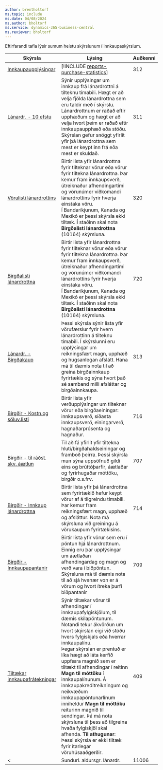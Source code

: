 ```yaml
---
author: brentholtorf
ms.topic: include
ms.date: 04/08/2024
ms.author: bholtorf
ms.service: dynamics-365-business-central
ms.reviewer: bholtorf
---
```


Eftirfarandi tafla lýsir sumum helstu skýrslunum í innkaupaskýrslum.



| Skýrsla | Lýsing | Auðkenni | 
|---------|---------|---------|
|[Innkaupaupplýsingar](https://businesscentral.dynamics.com?report=312)|[!INCLUDE [reports-purchase-statistics](reports-purchase-statistics.md)]|312|
|[Lánardr. - 10 efstu](https://businesscentral.dynamics.com?report=311)|Sýnir upplýsingar um innkaup frá lánardrottni á tilteknu tímabili. Hægt er að velja fjölda lánardrottna sem eru taldir með í skýrslu.<br>Lánardrottnum er raðað eftir upphæðum og hægt er að velja hvort þeim er raðað eftir innkaupaupphæð eða stöðu. Skýrslan gefur snöggt yfirlit yfir þá lánardrottna sem mest er keypt inn frá eða mest er skuldað.|311|
|[Vörulisti lánardrottins](https://businesscentral.dynamics.com?report=320)|Birtir lista yfir lánardrottna fyrir tilteknar vörur eða vörur fyrir tiltekna lánardrottna. Þar kemur fram innkaupsverð, útreiknaður afhendingartími og vörunúmer viðkomandi lánardrottins fyrir hverja einstaka vöru.<br>Í Bandaríkjunum, Kanada og Mexíkó er þessi skýrsla ekki tiltæk. Í staðinn skal nota **Birgðalisti lánardrottna** (10164) skýrsluna.|320|
|[Birgðalisti lánardrottna](https://businesscentral.dynamics.com?report=720)|Birtir lista yfir lánardrottna fyrir tilteknar vörur eða vörur fyrir tiltekna lánardrottna. Þar kemur fram innkaupsverð, útreiknaður afhendingartími og vörunúmer viðkomandi lánardrottins fyrir hverja einstaka vöru.<br>Í Bandaríkjunum, Kanada og Mexíkó er þessi skýrsla ekki tiltæk. Í staðinn skal nota **Birgðalisti lánardrottna** (10164) skýrsluna.|720|
|[Lánardr. - Birgðakaup](https://businesscentral.dynamics.com?report=313)|Þessi skýrsla sýnir lista yfir vörufærslur fyrir hvern lánardrottinn á tilteknu tímabili. Í skýrslunni eru upplýsingar um reikningsfært magn, upphæð og hugsanlegan afslátt. Hana má til dæmis nota til að greina birgðainnkaup fyrirtækis og sýna hvort það sé samband milli afsláttar og birgðainnkaupa.|313|
|[Birgðir - Kostn.og söluv.listi](https://businesscentral.dynamics.com?report=716)|Birtir lista yfir verðupplýsingar um tilteknar vörur eða birgðaeiningar: innkaupsverð, síðasta innkaupsverð, einingarverð, hagnaðarprósenta og hagnaður.|716|
|[Birgðir - til ráðst. skv. áætlun](https://businesscentral.dynamics.com?report=707)|Til að fá yfirlit yfir tiltekna hluti/birgðahaldseiningar og framboð þeirra. Þessi skýrsla mun sýna uppsöfnuð gildi eins og brúttóþarfir, áætlaðar og fyrirhugaðar móttöku, birgðir o.s.frv. |707|
|[Birgðir - Innkaup lánardrottna](https://businesscentral.dynamics.com?report=714)|Birtir lista yfir þá lánardrottna sem fyrirtækið hefur keypt vörur af á tilgreindu tímabili. Þar kemur fram reikningsfært magn, upphæð og afsláttur. Nota má skýrsluna við greiningu á vörukaupum fyrirtækisins.|714|
|[Birgðir - Innkaupapantanir](https://businesscentral.dynamics.com?report=709)|Birtir lista yfir vörur sem eru í pöntun hjá lánardrottnum. Einnig eru þar upplýsingar um áætlaðan afhendingardag og magn og verð vara í biðpöntun. Skýrsluna má til dæmis nota til að sjá hvenær von er á vörum og hvort ítreka þurfi biðpantanir|709|
|[Tiltækar innkaupafrátekningar](https://businesscentral.dynamics.com?report=409)|Sýnir tiltækar vörur til afhendingar í innkaupafylgiskjölum, til dæmis skilapöntunum. Notandi tekur ákvörðun um hvort skýrslan eigi við stöðu hvers fylgiskjals eða hverrar innkaupalínu. <br>Þegar skýrslan er prentuð er líka hægt að láta kerfið uppfæra magnið sem er tiltækt til afhendingar í reitinn **Magn til móttöku** í innkaupalínunum. Á innkaupakreditreikningum og neikvæðum innkaupapöntunarlínum inniheldur **Magn til móttöku** reiturinn magnið til sendingar. Þá má nota skýrsluna til þess að tilgreina hvaða fylgiskjöl skal afhenda. **Til athugunar**: Þessi skýrsla er ekki tiltæk fyrir ítarlegar vöruhúsaaðgerðir.|409|
<|[](https://businesscentral.dynamics.com?report=)Sundurl. aldursgr. lánardr.|11006| Sértækt fyrir DACH: Skýrsla sem hægt er að nota af teymisstjóra innkaupadeildarinnar og bókhaldsins. Hér færðu yfirlit yfir ógreidda reikninga lánardrottna, þar á meðal gjalddaga, gjaldmiðla og upphæðir. Grunnurinn eru opnar lánardrottnafærslur.| -->

